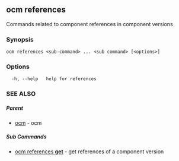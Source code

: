 ## ocm references

Commands related to component references in component versions

### Synopsis

```
ocm references <sub-command> ... <sub command> [<options>]
```

### Options

```
  -h, --help   help for references
```

### SEE ALSO

##### Parent

* [ocm](ocm.md)	 - ocm


##### Sub Commands

* [ocm references <b>get</b>](ocm_references_get.md)	 - get references of a component version

